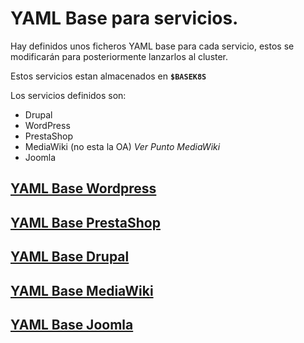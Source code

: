 # YAML Base para servicios.

Hay definidos unos ficheros YAML base para cada servicio, estos se modificarán para posteriormente lanzarlos al cluster.

Estos servicios estan almacenados en **`$BASEK8S`**

Los servicios definidos son:

- Drupal
- WordPress
- PrestaShop
- MediaWiki (no esta la OA) _Ver Punto MediaWiki_
- Joomla

## [YAML Base Wordpress](wordpress.md)
## [YAML Base PrestaShop](prestashop.md)
## [YAML Base Drupal](drupal.md)
## [YAML Base MediaWiki](mediawiki.md)
## [YAML Base Joomla](joomla.md)